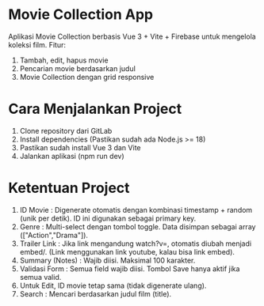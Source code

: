 # Movie Collection App
Aplikasi Movie Collection berbasis Vue 3 + Vite + Firebase untuk mengelola koleksi film.
Fitur:
1. Tambah, edit, hapus movie
2. Pencarian movie berdasarkan judul
3. Movie Collection dengan grid responsive

# Cara Menjalankan Project
1. Clone repository dari GitLab
2. Install dependencies (Pastikan sudah ada Node.js >= 18)
3. Pastikan sudah install Vue 3 dan Vite
4. Jalankan aplikasi (npm run dev)

# Ketentuan Project

1. ID Movie : Digenerate otomatis dengan kombinasi timestamp + random (unik per detik). ID ini digunakan sebagai primary key.
2. Genre : Multi-select dengan tombol toggle. Data disimpan sebagai array (["Action","Drama"]).
3. Trailer Link : Jika link mengandung watch?v=, otomatis diubah menjadi embed/. (Link menggunakan link youtube, kalau bisa link embed).
4. Summary (Notes) : Wajib diisi. Maksimal 100 karakter.
5. Validasi Form : Semua field wajib diisi. Tombol Save hanya aktif jika semua valid.
6. Untuk Edit, ID movie tetap sama (tidak digenerate ulang).
7. Search : Mencari berdasarkan judul film (title).

